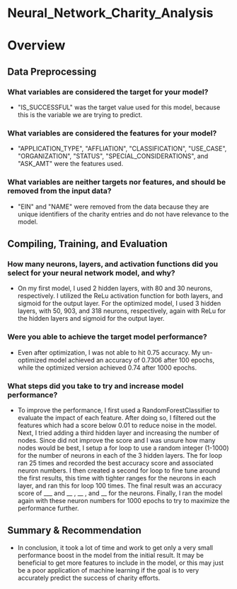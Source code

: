 # Neural_Network_Charity_Analysis
 
# Overview

## Data Preprocessing
### What variables are considered the target for your model?
* "IS_SUCCESSFUL" was the target value used for this model, because this is the variable we are trying to predict.

### What variables are considered the features for your model?
* "APPLICATION_TYPE", "AFFLIATION", "CLASSIFICATION", "USE_CASE", "ORGANIZATION", "STATUS", "SPECIAL_CONSIDERATIONS", and "ASK_AMT" were the features used.

### What variables are neither targets nor features, and should be removed from the input data?
* "EIN" and "NAME" were removed from the data because they are unique identifiers of the charity entries and do not have relevance to the model.


## Compiling, Training, and Evaluation
### How many neurons, layers, and activation functions did you select for your neural network model, and why?
* On my first model, I used 2 hidden layers, with 80 and 30 neurons, respectively. I utilized the ReLu activation function for both layers, and sigmoid for the output layer. For the optimized model, I used 3 hidden layers, with 50, 903, and 318 neurons, respectively, again with ReLu for the hidden layers and sigmoid for the output layer.
### Were you able to achieve the target model performance?
* Even after optimization, I was not able to hit 0.75 accuracy. My un-optimized model achieved an accuracy of 0.7306 after 100 epochs, while the optimized version achieved 0.74 after 1000 epochs.
### What steps did you take to try and increase model performance?
* To improve the performance, I first used a RandomForestClassifier to evaluate the impact of each feature. After doing so, I filtered out the features which had a score below 0.01 to reduce noise in the model. Next, I tried adding a third hidden layer and increasing the number of nodes. Since did not improve the score and I was unsure how many nodes would be best, I setup a for loop to use a random integer (1-1000) for the number of neurons in each of the 3 hidden layers. The for loop ran 25 times and recorded the best accuracy score and associated neuron numbers. I then created a second for loop to fine tune around the first results, this time with tighter ranges for the neurons in each layer, and ran this for loop 100 times. The final result was an accuracy score of ___ and __ , __ , and __ for the neurons. Finally, I ran the model again with these neuron numbers for 1000 epochs to try to maximize the performance further.
## Summary & Recommendation
* In conclusion, it took a lot of time and work to get only a very small performance boost in the model from the initial result. It may be beneficial to get more features to include in the model, or this may just be a poor application of machine learning if the goal is to very accurately predict the success of charity efforts.

